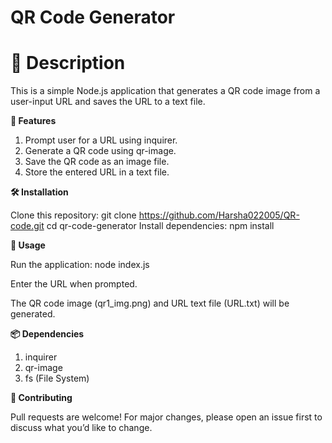 # QR Code Generator


# 📌 Description

This is a simple Node.js application that generates a QR code image from a user-input URL and saves the URL to a text file.

**🚀 Features**

  1. Prompt user for a URL using inquirer.
  2. Generate a QR code using qr-image.
  3. Save the QR code as an image file.
  4. Store the entered URL in a text file.

**🛠️ Installation**

Clone this repository:
 git clone https://github.com/Harsha022005/QR-code.git
 cd qr-code-generator
 Install dependencies:
   npm install

**📌 Usage**

Run the application:
node index.js

Enter the URL when prompted.

The QR code image (qr1_img.png) and URL text file (URL.txt) will be generated.

**📦 Dependencies**

1. inquirer
2. qr-image
3. fs (File System)

**🤝 Contributing**

Pull requests are welcome! For major changes, please open an issue first to discuss what you’d like to change.
